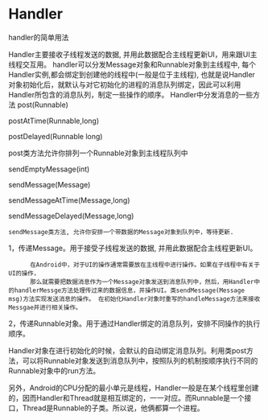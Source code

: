 # Handler
handler的简单用法

Handler主要接收子线程发送的数据, 并用此数据配合主线程更新UI，用来跟UI主线程交互用。
handler可以分发Message对象和Runnable对象到主线程中, 每个Handler实例,都会绑定到创建他的线程中(一般是位于主线程),
也就是说Handler对象初始化后，就默认与对它初始化的进程的消息队列绑定，因此可以利用Handler所包含的消息队列，制定一些操作的顺序。
Handler中分发消息的一些方法
 post(Runnable)

postAtTime(Runnable,long)

postDelayed(Runnable long)

   post类方法允许你排列一个Runnable对象到主线程队列中

sendEmptyMessage(int)

sendMessage(Message)

sendMessageAtTime(Message,long)

sendMessageDelayed(Message,long)

    sendMessage类方法, 允许你安排一个带数据的Message对象到队列中，等待更新.

1，传递Message。用于接受子线程发送的数据, 并用此数据配合主线程更新UI。

          在Android中，对于UI的操作通常需要放在主线程中进行操作。如果在子线程中有关于UI的操作，
          那么就需要把数据消息作为一个Message对象发送到消息队列中，然后，用Handler中的handlerMessge方法处理传过来的数据信息，并操作UI。类sendMessage(Message msg)方法实现发送消息的操作。 在初始化Handler对象时重写的handleMessage方法来接收Messgae并进行相关操作。

  2，传递Runnable对象。用于通过Handler绑定的消息队列，安排不同操作的执行顺序。

Handler对象在进行初始化的时候，会默认的自动绑定消息队列。利用类post方法，可以将Runnable对象发送到消息队列中，按照队列的机制按顺序执行不同的Runnable对象中的run方法。

另外，Android的CPU分配的最小单元是线程，Handler一般是在某个线程里创建的，因而Handler和Thread就是相互绑定的，一一对应。而Runnable是一个接口，Thread是Runnable的子类。所以说，他俩都算一个进程。








